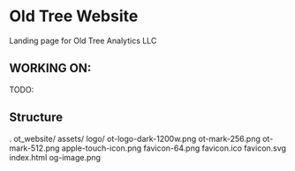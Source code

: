 # Old Tree Website
Landing page for Old Tree Analytics LLC


## WORKING ON:



TODO:


## Structure

.
ot_website/
    assets/
        logo/
            ot-logo-dark-1200w.png
            ot-mark-256.png
            ot-mark-512.png
    apple-touch-icon.png
    favicon-64.png
    favicon.ico
    favicon.svg
    index.html
    og-image.png